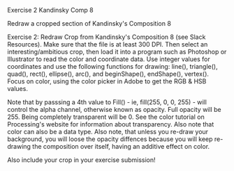 Exercise 2 Kandinsky Comp 8
			
Redraw a cropped section of Kandinsky's Composition 8

Exercise 2: Redraw Crop from Kandinsky's Composition 8 (see Slack Resources). Make sure that the file is at least 300 DPI. Then select an interesting/ambitious crop, then load it into a program such as Photoshop or Illustrator to read the color and coordinate data. Use integer values for coordinates and use the following functions for drawing: line(), triangle(), quad(), rect(), ellipse(), arc(), and beginShape(), endShape(), vertex(). Focus on color, using the color picker in Adobe to get the RGB & HSB values.

Note that by passsing a 4th value to Fill() - ie, fill(255, 0, 0, 255) - will control the alpha channel, otherwise known as opacity. Full opacity will be 255. Being completely transparent will be 0. See the color tutorial on Processing's website for information about transparency. Also note that color can also be a data type. Also note, that unless you re-draw your background, you will loose the opacity diffences because you will keep re-drawing the composition over itself, having an additive effect on color.

Also include your crop in your exercise submission!